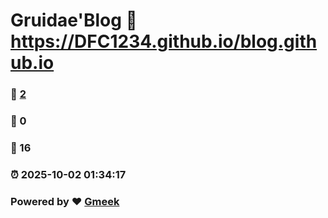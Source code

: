 # Gruidae'Blog :link: https://DFC1234.github.io/blog.github.io 
### :page_facing_up: [2](https://DFC1234.github.io/blog.github.io/tag.html) 
### :speech_balloon: 0 
### :hibiscus: 16 
### :alarm_clock: 2025-10-02 01:34:17 
### Powered by :heart: [Gmeek](https://github.com/Meekdai/Gmeek)
